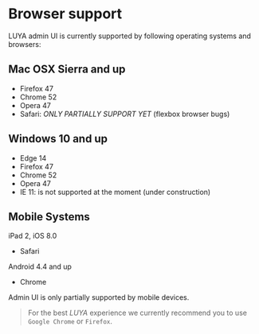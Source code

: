 # Browser support

LUYA admin UI is currently supported by following operating systems and browsers:

## Mac OSX Sierra and up

+ Firefox 47
+ Chrome 52
+ Opera 47
+ Safari: *ONLY PARTIALLY SUPPORT YET* (flexbox browser bugs)

## Windows 10 and up

+ Edge 14
+ Firefox 47
+ Chrome 52
+ Opera 47
+ IE 11: is not supported at the moment (under construction)

## Mobile Systems

iPad 2, iOS 8.0
+ Safari

Android 4.4 and up
+ Chrome

Admin UI is only partially supported by mobile devices.

> For the best *LUYA* experience we currently recommend you to use `Google Chrome` or `Firefox`.

